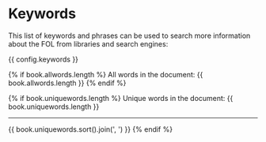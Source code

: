 <!-- pagewrapper -->
# Keywords

This list of keywords and phrases can be used to search more information about the FOL from libraries and search engines:

{{ config.keywords }}

{% if book.allwords.length %}
All words in the document: {{ book.allwords.length }}
{% endif %}

{% if book.uniquewords.length %}
Unique words in the document: {{ book.uniquewords.length }}

<hr/>

{{ book.uniquewords.sort().join(', ') }}
{% endif %}

<!-- endpagewrapper -->
